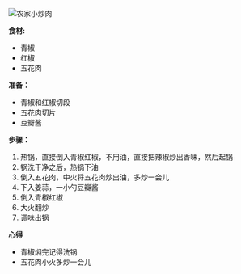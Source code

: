 ![农家小炒肉](images/农家小炒肉.jpg)

**食材:**
- 青椒
- 红椒
- 五花肉


**准备：**
- 青椒和红椒切段
- 五花肉切片
- 豆瓣酱

**步骤：**
1. 热锅，直接倒入青椒红椒，不用油，直接把辣椒炒出香味，然后起锅
2. 锅洗干净之后，热锅下油
3. 倒入五花肉，中火将五花肉炒出油，多炒一会儿
4. 下入姜蒜，一小勺豆瓣酱
5. 倒入青椒红椒
6. 大火翻炒
7. 调味出锅


**心得**
- 青椒焖完记得洗锅
- 五花肉小火多炒一会儿